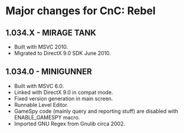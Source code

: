# Major changes for CnC: Rebel

## 1.034.X - MIRAGE TANK

* Built with MSVC 2010.
* Migrated to DirectX 9.0 SDK June 2010.

## 1.034.0 - MINIGUNNER

* Built with MSVC 6.0.
* Linked with DirectX 9.0 in compat mode.
* Fixed version generation in main screen.
* Runnable Level Editor.
* GameSpy code (mainly query and reporting stuff) are disabled with ENABLE_GAMESPY macro.
* Imported GNU Regex from Gnulib circa 2002.
